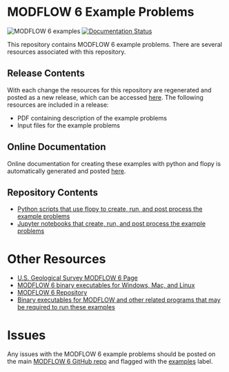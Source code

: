 # MODFLOW 6 Example Problems
![MODFLOW 6 examples](https://github.com/MODFLOW-USGS/modflow6-examples/workflows/MODFLOW%206%20examples/badge.svg) 
[![Documentation Status](https://readthedocs.org/projects/modflow6-examples/badge/?version=latest)](https://modflow6-examples.readthedocs.io/en/latest/?badge=latest)

This repository contains MODFLOW 6 example problems.  There are several resources associated with this repository.

## Release Contents
With each change the resources for this repository are regenerated and posted as a new release, which can be accessed [here](https://github.com/MODFLOW-USGS/modflow6-examples/releases).  The following resources are included in a release:
* PDF containing description of the example problems
* Input files for the example problems

## Online Documentation
Online documentation for creating these examples with python and flopy is automatically generated and posted [here](https://modflow6-examples.readthedocs.io/en/latest/index.html).

## Repository Contents
* [Python scripts that use flopy to create, run, and post process the example problems](https://github.com/MODFLOW-USGS/modflow6-examples/tree/master/scripts)
* [Jupyter notebooks that create, run, and post process the example problems](https://github.com/MODFLOW-USGS/modflow6-examples/tree/master/notebooks)

# Other Resources

* [U.S. Geological Survey MODFLOW 6 Page](https://www.usgs.gov/software/modflow-6-usgs-modular-hydrologic-model)
* [MODFLOW 6 binary executables for Windows, Mac, and Linux](https://github.com/MODFLOW-USGS/modflow6-nightly-build/releases)
* [MODFLOW 6 Repository](https://github.com/MODFLOW-USGS/modflow6)
* [Binary executables for MODFLOW and other related programs that may be required to run these examples](https://github.com/MODFLOW-USGS/executables)

# Issues

Any issues with the MODFLOW 6 example problems should be posted on the main [MODFLOW 6 GitHub repo](https://github.com/MODFLOW-USGS/modflow6) and flagged with the [examples](https://github.com/MODFLOW-USGS/modflow6/labels/examples) label.

